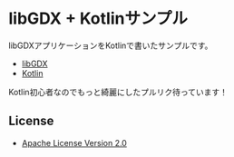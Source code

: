 libGDX + Kotlinサンプル
==================================================

libGDXアプリケーションをKotlinで書いたサンプルです。

* [libGDX](http://libgdx.badlogicgames.com/)
* [Kotlin](http://kotlinlang.org/)

Kotlin初心者なのでもっと綺麗にしたプルリク待っています！

License
--------------------------------------------------

* [Apache License Version 2.0](apache.org/licenses/LICENSE-2.0.txt)
